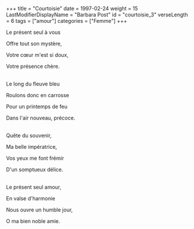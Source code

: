 +++
title = "Courtoisie"
date = 1997-02-24
weight = 15
LastModifierDisplayName = "Barbara Post"
id = "courtoisie_3"
verseLength = 6
tags = ["amour"]
categories = ["Femme"]
+++

Le présent seul à vous

Offre tout son mystère,

Votre cœur m'est si doux,

Votre présence chère.

 \
Le long du fleuve bleu

Roulons donc en carrosse

Pour un printemps de feu

Dans l'air nouveau, précoce.

 \
Quête du souvenir,

Ma belle impératrice,

Vos yeux me font frémir

D'un somptueux délice.

 \
Le présent seul amour,

En valse d'harmonie

Nous ouvre un humble jour,

O ma bien noble amie.
